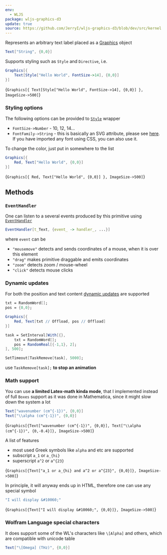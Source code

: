 ```yaml
---
env:
  - WLJS
package: wljs-graphics-d3
update: true
source: https://github.com/JerryI/wljs-graphics-d3/blob/dev/src/kernel.js
---
```

Represents an arbitrary text label placed as a [Graphics](frontend/Reference/Graphics/Graphics.md) object

```mathematica
Text["String", {0,0}]
```

Supports styling such as `Style` and `Directive`, i.e.

```mathematica
Graphics[{
	Text[Style["Hello World", FontSize->14], {0,0}]
}]
```

<Wl >{`Graphics[{
	Text[Style["Hello World", FontSize->14], {0,0}]
}, ImageSize->500]`}</Wl>

### Styling options
The following options can be provided to [`Style`](frontend/Reference/Graphics/Style.md) wrapper
- `FontSize->Number` - 10, 12, 14...
- `FontFamily->String` - this is basically an SVG attribute, please see [here](https://developer.mozilla.org/en-US/docs/Web/SVG/Attribute/font-family). If you have imported any font using CSS, you can also use it. 

To change the color, just put in somewhere to the list
```mathematica
Graphics[{
	Red, Text["Hello World", {0,0}]
}]
```


<Wl >{`Graphics[{
	Red, Text["Hello World", {0,0}]
}, ImageSize->500]`}</Wl>

## Methods
### `EventHandler`
One can listen to a several events produced by this primitive using [`EventHandler`](frontend/Reference/Misc/Events.md#`EventHandler`)

```mathematica
EventHandler[t_Text, {event_ -> handler_, ...}]
```

where `event` can be
- `"mousemove"` detects and sends coordinates of a mouse, when it is over this element 
- `"drag"` makes primitive draggable and emits coordinates
- `"zoom"` detects zoom / mouse-wheel
- `"click"` detects mouse clicks


### Dynamic updates
For both the position and text content [dynamic updates](frontend/Dynamics.md) are supported

```mathematica
txt = RandomWord[];
pos = {0,0};

Graphics[{
	Red, Text[txt // Offload, pos // Offload]
}]
```

```mathematica
task = SetInterval[With[{},
	txt = RandomWord[];
	pos = RandomReal[{-1,1}, 2];
], 500];

SetTimeout[TaskRemove[task], 5000];
```

use `TaskRemove[task];` __to stop an animation__

### Math support
You can use __a limited Latex-math kinda mode__, that I implemented instead of full `Boxes` support as it was done in Mathematica, since it might slow down the system a lot

```mathematica
Text["wavenumber (cm^{-1})", {0,0}]
Text["\\alpha (cm^{-1})", {0,0}]
```

<Wl >{`Graphics[{Text["wavenumber (cm^{-1})", {0,0}], Text["\\alpha (cm^{-1})", {0,-0.4}]}, ImageSize->500]`}</Wl>

A list of features
- most used Greek symbols like `alpha` and etc are supported
- subscript `a_1` or `a_{hi}`
- superscript `a^2` or `a^{23}`

<Wl >{`Graphics[{Text["a_1 or a_{hi} and a^2 or a^{23}", {0,0}]}, ImageSize->500]`}</Wl>

In principle, it will anyway ends up in HTML, therefore one can use any special symbol

```mathematica
"I will display &#10060;"
```

<Wl >{`Graphics[{Text["I will display &#10060;", {0,0}]}, ImageSize->500]`}</Wl>


### Wolfram Language special characters
It does support some of the WL's characters like `\[Alpha]` and others, which are compatible with unicode table

```mathematica @
Text["\[Omega] (THz)", {0,0}]
```

